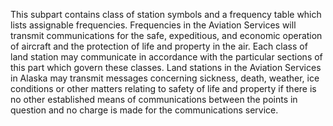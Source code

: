 This subpart contains class of station symbols and a frequency table which lists assignable frequencies. Frequencies in the Aviation Services will transmit communications for the safe, expeditious, and economic operation of aircraft and the protection of life and property in the air. Each class of land station may communicate in accordance with the particular sections of this part which govern these classes. Land stations in the Aviation Services in Alaska may transmit messages concerning sickness, death, weather, ice conditions or other matters relating to safety of life and property if there is no other established means of communications between the points in question and no charge is made for the communications service.

